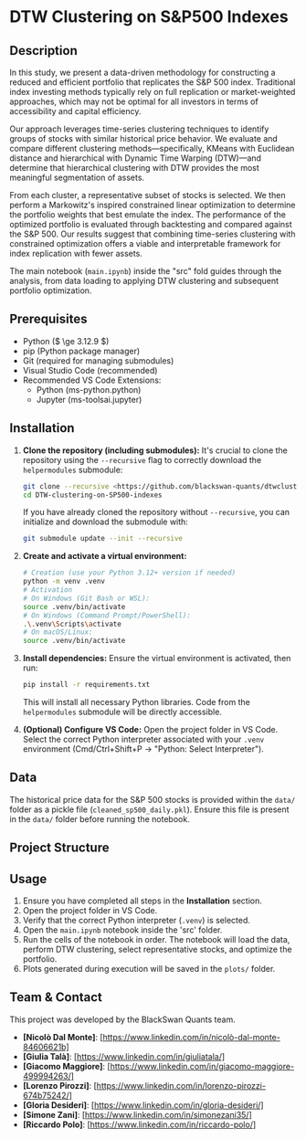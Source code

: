 # DTW Clustering on S&P500 Indexes

## Description

In this study, we present a data-driven methodology for constructing a reduced and efficient portfolio that replicates the S\&P 500 index. Traditional index investing methods typically rely on full replication or market-weighted approaches, which may not be optimal for all investors in terms of accessibility and capital efficiency. 

Our approach leverages time-series clustering techniques to identify groups of stocks with similar historical price behavior. We evaluate and compare different clustering methods—specifically, KMeans with Euclidean distance and hierarchical with Dynamic Time Warping (DTW)—and determine that hierarchical clustering with DTW provides the most meaningful segmentation of assets.

From each cluster, a representative subset of stocks is selected. We then perform a Markowitz's inspired constrained linear optimization to determine the portfolio weights that best emulate the index. The performance of the optimized portfolio is evaluated through backtesting and compared against the S\&P 500. Our results suggest that combining time-series clustering with constrained optimization offers a viable and interpretable framework for index replication with fewer assets.

The main notebook (`main.ipynb`) inside the "src" fold guides through the analysis, from data loading to applying DTW clustering and subsequent portfolio optimization.

## Prerequisites

* Python ($ \ge 3.12.9 $)
* pip (Python package manager)
* Git (required for managing submodules)
* Visual Studio Code (recommended)
* Recommended VS Code Extensions:
    * Python (ms-python.python)
    * Jupyter (ms-toolsai.jupyter)

## Installation

1.  **Clone the repository (including submodules):**
    It's crucial to clone the repository using the `--recursive` flag to correctly download the `helpermodules` submodule:
    ```bash
    git clone --recursive <https://github.com/blackswan-quants/dtwclustering_sp500>
    cd DTW-clustering-on-SP500-indexes 
    ```
    If you have already cloned the repository without `--recursive`, you can initialize and download the submodule with:
    ```bash
    git submodule update --init --recursive
    ```

2.  **Create and activate a virtual environment:**
    ```bash
    # Creation (use your Python 3.12+ version if needed)
    python -m venv .venv 
    # Activation
    # On Windows (Git Bash or WSL):
    source .venv/bin/activate 
    # On Windows (Command Prompt/PowerShell):
    .\.venv\Scripts\activate 
    # On macOS/Linux:
    source .venv/bin/activate 
    ```

3.  **Install dependencies:**
    Ensure the virtual environment is activated, then run:
    ```bash
    pip install -r requirements.txt
    ```
    This will install all necessary Python libraries. Code from the `helpermodules` submodule will be directly accessible.

4.  **(Optional) Configure VS Code:**
    Open the project folder in VS Code. Select the correct Python interpreter associated with your `.venv` environment (Cmd/Ctrl+Shift+P -> "Python: Select Interpreter").

## Data

The historical price data for the S&P 500 stocks is provided within the `data/` folder as a pickle file (`cleaned_sp500_daily.pkl`). Ensure this file is present in the `data/` folder before running the notebook.

## Project Structure
## Usage

1.  Ensure you have completed all steps in the **Installation** section.
2.  Open the project folder in VS Code.
3.  Verify that the correct Python interpreter (`.venv`) is selected.
4.  Open the `main.ipynb` notebook inside the 'src' folder.
5.  Run the cells of the notebook in order. The notebook will load the data, perform DTW clustering, select representative stocks, and optimize the portfolio.
6.  Plots generated during execution will be saved in the `plots/` folder.

## Team & Contact

This project was developed by the BlackSwan Quants team.

* **[Nicolò Dal Monte]**: [https://www.linkedin.com/in/nicolò-dal-monte-84606621b]
* **[Giulia Talà]**: [https://www.linkedin.com/in/giuliatala/]
* **[Giacomo Maggiore]**: [https://www.linkedin.com/in/giacomo-maggiore-499994263/]
* **[Lorenzo Pirozzi]**: [https://www.linkedin.com/in/lorenzo-pirozzi-674b75242/]
* **[Gloria Desideri]**: [https://www.linkedin.com/in/gloria-desideri/]
* **[Simone Zani]**: [https://www.linkedin.com/in/simonezani35/]
* **[Riccardo Polo]**: [https://www.linkedin.com/in/riccardo-polo/]

